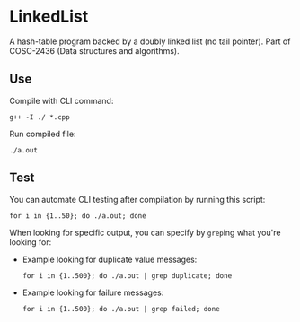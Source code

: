 # LinkedList
A hash-table program backed by a doubly linked list (no tail pointer). Part of COSC-2436 (Data structures and algorithms).


## Use

Compile with CLI command:
```shell
g++ -I ./ *.cpp
```

Run compiled file:

```shell
./a.out
```

## Test

You can automate CLI testing after compilation by running this script:

```shell
for i in {1..50}; do ./a.out; done
```

When looking for specific output, you can specify by `grep`ing what you're looking for:

- Example looking for duplicate value messages:
    ```shell
    for i in {1..500}; do ./a.out | grep duplicate; done
    ```
- Example looking for failure messages:
    ```shell
    for i in {1..500}; do ./a.out | grep failed; done
    ```
